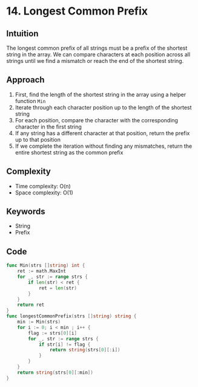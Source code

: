 # 14. Longest Common Prefix

## Intuition

The longest common prefix of all strings must be a prefix of the shortest string in the array. We can compare characters at each position across all strings until we find a mismatch or reach the end of the shortest string.

## Approach

1. First, find the length of the shortest string in the array using a helper function `Min`
2. Iterate through each character position up to the length of the shortest string
3. For each position, compare the character with the corresponding character in the first string
4. If any string has a different character at that position, return the prefix up to that position
5. If we complete the iteration without finding any mismatches, return the entire shortest string as the common prefix

## Complexity

- Time complexity: O(n)
- Space complexity: O(1)

## Keywords

- String
- Prefix

## Code

```go
func Min(strs []string) int {
    ret := math.MaxInt
    for _, str := range strs {
        if len(str) < ret {
            ret = len(str)
        }
    }
    return ret
}
func longestCommonPrefix(strs []string) string {
    min := Min(strs)
    for i := 0; i < min ; i++ {
        flag := strs[0][i]
        for _, str := range strs {
            if str[i] != flag {
                return string(strs[0][:i])
            }
        }
    }
    return string(strs[0][:min])
}
```
